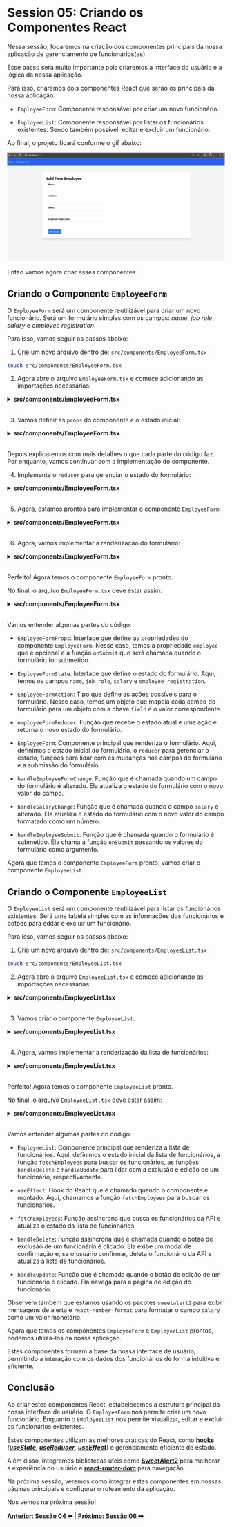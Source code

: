 # Session 05: Criando os Componentes React

Nessa sessão, focaremos na criação dos componentes principais da nossa aplicação de gerenciamento de funcionários(as). 

Esse passo será muito importante pois criaremos a interface do usuário e a lógica da nossa aplicação.

Para isso, criaremos dois componentes React que serão os principais da nossa aplicação: 

- `EmployeeForm`: Componente responsável por criar um novo funcionário.

- `EmployeeList`: Componente responsável por listar os funcionários existentes. Sendo também possível: editar e excluir um funcionário.

Ao final, o projeto ficará conforme o gif abaixo:

![Frontend Project](../images/frontend-project.gif)

Então vamos agora criar esses componentes.

## Criando o Componente `EmployeeForm`

O `EmployeeForm` será um componente reutilizável para criar um novo funcionário. Será um formulário simples com os campos: _name_, _job role_, _salary_ e _employee registration_. 

Para isso, vamos seguir os passos abaixo:

1. Crie um novo arquivo dentro de: `src/components/EmployeeForm.tsx`

```bash
touch src/components/EmployeeForm.tsx
```

2. Agora abre o arquivo `EmployeeForm.tsx` e comece adicionando as importações necessárias:

<details><summary><b>src/components/EmployeeForm.tsx</b></summary>

```tsx
import React, { useReducer } from 'react';
import { Employee } from '../types/employee.interface';
import { NumericFormat, NumericFormatProps } from 'react-number-format';
import { FaPlus, FaEdit } from 'react-icons/fa';
``` 

</details>
<br/>

3. Vamos definir as `props` do componente e o estado inicial:

<details><summary><b>src/components/EmployeeForm.tsx</b></summary>

```tsx
interface EmployeeFormProps {
  employee?: Employee;
  onSubmit: (employee: Omit<Employee, 'id' | 'createdAt' | 'updatedAt'>) => void;
}

type EmployeeFormState = {
  name: string;
  job_role: string;
  salary: string;
  employee_registration: string;
};

type EmployeeFormAction = {
  [K in keyof EmployeeFormState]: { field: K; value: EmployeeFormState[K] };
}[keyof EmployeeFormState];
```

</details>
<br/>

Depois explicaremos com mais detalhes o que cada parte do código faz. Por enquanto, vamos continuar com a implementação do componente.

4. Implemente o `reducer` para gerenciar o estado do formulário:

<details><summary><b>src/components/EmployeeForm.tsx</b></summary>

```tsx
const employeeFormReducer = (
  state: EmployeeFormState,
  action: EmployeeFormAction
): EmployeeFormState => {
  return {
    ...state,
    [action.field]: action.value,
  };
};
```

</details>
<br/>

5. Agora, estamos prontos para implementar o componente `EmployeeForm`:

<details><summary><b>src/components/EmployeeForm.tsx</b></summary>

```tsx
export default function EmployeeForm({ employee, onSubmit }: EmployeeFormProps) {
  const initialEmployeeValues: EmployeeFormState = {
    name: employee?.name || '',
    job_role: employee?.job_role || '',
    salary: employee?.salary?.toString() || '',
    employee_registration: employee?.employee_registration?.toString() || '',
  };

  const [employeeFormValues, dispatch] = useReducer(
    employeeFormReducer,
    initialEmployeeValues
  );

  const { name, job_role, salary, employee_registration } = employeeFormValues;

  function handleEmployeeFormChange(
    event: React.ChangeEvent<HTMLInputElement>
  ) {
    const { name, value } = event.target;
    dispatch({ field: name as keyof EmployeeFormState, value });
  }

  const handleSalaryChange = (values: NumericFormatProps) => {
    const valueString = values.value ? values.value.toString() : '';
    dispatch({ field: 'salary', value: valueString });
  };

  const handleEmployeeSubmit = (event: React.FormEvent) => {
    event.preventDefault();
    onSubmit({
      name,
      job_role,
      salary: parseFloat(salary),
      employee_registration: parseInt(employee_registration, 10),
    });
  };

  // Renderização do formulário omitida
}
```

</details>
<br/>

6. Agora, vamos implementar a renderização do formulário:

<details><summary><b>src/components/EmployeeForm.tsx</b></summary>

```tsx
return (
    <form onSubmit={handleEmployeeSubmit} className='max-w-md'>
      <div className='mb-4'>
        <label htmlFor='name' className='block mb-2 font-bold'>
          Name
        </label>
        <input
          type='text'
          id='name'
          name='name'
          value={name}
          onChange={handleEmployeeFormChange}
          required
          className='w-full px-3 py-2 border rounded'
        />
      </div>
      <div className='mb-4'>
        <label htmlFor='job_role' className='block mb-2 font-bold'>
          Job Role
        </label>
        <input
          type='text'
          id='job_role'
          name='job_role'
          value={job_role}
          onChange={handleEmployeeFormChange}
          required
          className='w-full px-3 py-2 border rounded'
        />
      </div>
      <div className='mb-4'>
        <label htmlFor='salary' className='block mb-2 font-bold'>
          Salary
        </label>
        <NumericFormat
          id='salary'
          name='salary'
          value={salary}
          onValueChange={handleSalaryChange}
          thousandSeparator={true}
          prefix={'$'}
          required
          className='w-full px-3 py-2 border rounded'
        />
      </div>
      <div className='mb-4'>
        <label htmlFor='employee_registration' className='block mb-2 font-bold'>
          Employee Registration
        </label>
        <input
          type='number'
          id='employee_registration'
          name='employee_registration'
          value={employee_registration}
          onChange={handleEmployeeFormChange}
          required
          className='w-full px-3 py-2 border rounded'
        />
      </div>
      <button
        type='submit'
        className='bg-blue-500 text-white px-4 py-2 rounded flex items-center space-x-2'
      >
        {employee ? (
          <>
            <FaEdit />
            <span>Update</span>
          </>
        ) : (
          <>
            <FaPlus />
            <span>Create</span>
          </>
        )}
      </button>
    </form>
  );
```

</details>
<br/>

Perfeito! Agora temos o componente `EmployeeForm` pronto.

No final, o arquivo `EmployeeForm.tsx` deve estar assim:

<details><summary><b>src/components/EmployeeForm.tsx</b></summary>

```tsx
import React, { useReducer } from 'react';
import { Employee } from '../types/employee.interface';

import { NumericFormat, NumericFormatProps } from 'react-number-format';
import { FaPlus, FaEdit } from 'react-icons/fa';

interface EmployeeFormProps {
  employee?: Employee;
  onSubmit: (
    employee: Omit<Employee, 'id' | 'createdAt' | 'updatedAt'>
  ) => void;
}

type EmployeeFormState = {
  name: string;
  job_role: string;
  salary: string;
  employee_registration: string;
};

type EmployeeFormAction = {
  [K in keyof EmployeeFormState]: { field: K; value: EmployeeFormState[K] };
}[keyof EmployeeFormState];

const employeeFormReducer = (
  state: EmployeeFormState,
  action: EmployeeFormAction
): EmployeeFormState => {
  return {
    ...state,
    [action.field]: action.value,
  };
};

export default function EmployeeForm({
  employee,
  onSubmit,
}: EmployeeFormProps) {
  const initialEmployeeValues: EmployeeFormState = {
    name: employee?.name || '',
    job_role: employee?.job_role || '',
    salary: employee?.salary?.toString() || '',
    employee_registration: employee?.employee_registration?.toString() || '',
  };

  const [employeeFormValues, dispatch] = useReducer(
    employeeFormReducer,
    initialEmployeeValues
  );

  const { name, job_role, salary, employee_registration } = employeeFormValues;

  function handleEmployeeFormChange(
    event: React.ChangeEvent<HTMLInputElement>
  ) {
    const { name, value } = event.target;
    dispatch({ field: name as keyof EmployeeFormState, value });
  }

  const handleSalaryChange = (values: NumericFormatProps) => {
    const valueString = values.value ? values.value.toString() : '';
    dispatch({ field: 'salary', value: valueString });
  };

  const handleEmployeeSubmit = (event: React.FormEvent) => {
    event.preventDefault();
    onSubmit({
      name,
      job_role,
      salary: parseFloat(salary),
      employee_registration: parseInt(employee_registration, 10),
    });
  };

  return (
    <form onSubmit={handleEmployeeSubmit} className='max-w-md'>
      <div className='mb-4'>
        <label htmlFor='name' className='block mb-2 font-bold'>
          Name
        </label>
        <input
          type='text'
          id='name'
          name='name'
          value={name}
          onChange={handleEmployeeFormChange}
          required
          className='w-full px-3 py-2 border rounded'
        />
      </div>
      <div className='mb-4'>
        <label htmlFor='job_role' className='block mb-2 font-bold'>
          Job Role
        </label>
        <input
          type='text'
          id='job_role'
          name='job_role'
          value={job_role}
          onChange={handleEmployeeFormChange}
          required
          className='w-full px-3 py-2 border rounded'
        />
      </div>
      <div className='mb-4'>
        <label htmlFor='salary' className='block mb-2 font-bold'>
          Salary
        </label>
        <NumericFormat
          id='salary'
          name='salary'
          value={salary}
          onValueChange={handleSalaryChange}
          thousandSeparator={true}
          prefix={'$'}
          required
          className='w-full px-3 py-2 border rounded'
        />
      </div>
      <div className='mb-4'>
        <label htmlFor='employee_registration' className='block mb-2 font-bold'>
          Employee Registration
        </label>
        <input
          type='number'
          id='employee_registration'
          name='employee_registration'
          value={employee_registration}
          onChange={handleEmployeeFormChange}
          required
          className='w-full px-3 py-2 border rounded'
        />
      </div>
      <button
        type='submit'
        className='bg-blue-500 text-white px-4 py-2 rounded flex items-center space-x-2'
      >
        {employee ? (
          <>
            <FaEdit />
            <span>Update</span>
          </>
        ) : (
          <>
            <FaPlus />
            <span>Create</span>
          </>
        )}
      </button>
    </form>
  );
}
``` 

</details>
<br/>

Vamos entender algumas partes do código:

- `EmployeeFormProps`: Interface que define as propriedades do componente `EmployeeForm`. Nesse caso, temos a propriedade `employee` que é opcional e a função `onSubmit` que será chamada quando o formulário for submetido.
  
- `EmployeeFormState`: Interface que define o estado do formulário. Aqui, temos os campos `name`, `job_role`, `salary` e `employee_registration`.
  
- `EmployeeFormAction`: Tipo que define as ações possíveis para o formulário. Nesse caso, temos um objeto que mapeia cada campo do formulário para um objeto com a chave `field` e o valor correspondente.
  
- `employeeFormReducer`: Função que recebe o estado atual e uma ação e retorna o novo estado do formulário.
  
- `EmployeeForm`: Componente principal que renderiza o formulário. Aqui, definimos o estado inicial do formulário, o `reducer` para gerenciar o estado, funções para lidar com as mudanças nos campos do formulário e a submissão do formulário.
  
- `handleEmployeeFormChange`: Função que é chamada quando um campo do formulário é alterado. Ela atualiza o estado do formulário com o novo valor do campo.
  
- `handleSalaryChange`: Função que é chamada quando o campo `salary` é alterado. Ela atualiza o estado do formulário com o novo valor do campo formatado como um número.
  
- `handleEmployeeSubmit`: Função que é chamada quando o formulário é submetido. Ela chama a função `onSubmit` passando os valores do formulário como argumento.

Agora que temos o componente `EmployeeForm` pronto, vamos criar o componente `EmployeeList`.

## Criando o Componente `EmployeeList`

O `EmployeeList` será um componente reutilizável para listar os funcionários existentes. Será uma tabela simples com as informações dos funcionários e botões para editar e excluir um funcionário.

Para isso, vamos seguir os passos abaixo:

1. Crie um novo arquivo dentro de: `src/components/EmployeeList.tsx`

```bash
touch src/components/EmployeeList.tsx
```

2. Agora abre o arquivo `EmployeeList.tsx` e comece adicionando as importações necessárias:

<details><summary><b>src/components/EmployeeList.tsx</b></summary>

```tsx
import React, { useState, useEffect } from 'react';
import { useNavigate } from 'react-router-dom';
import { Employee } from '../types/employee.interface';
import { deleteEmployee, getEmployees } from '../services/employee.services';
import Swal from 'sweetalert2';
import { NumericFormat } from 'react-number-format';
import { FaEdit, FaTrash } from 'react-icons/fa';
```

</details>
<br/>

3. Vamos criar o componente `EmployeeList`:

<details><summary><b>src/components/EmployeeList.tsx</b></summary>

```tsx
const EmployeeList: React.FC = () => {
  const [employees, setEmployees] = useState<Employee[]>([]);
  const navigate = useNavigate();

  useEffect(() => {
    fetchEmployees();
  }, []);

  const fetchEmployees = async () => {
    try {
      const data = await getEmployees();
      setEmployees(data);
    } catch (error) {
      console.error('Error fetching employees:', error);
      Swal.fire({
        title: 'Error!',
        text: 'There was a problem fetching employees',
        icon: 'error',
        confirmButtonText: 'OK',
      });
    }
  };

  const handleDelete = async (id: string) => {
    const result = await Swal.fire({
      title: 'Are you sure you want to delete this employee?',
      text: 'You will not be able to revert this!',
      icon: 'warning',
      showCancelButton: true,
      confirmButtonColor: '#3085d6',
      cancelButtonColor: '#d33',
      confirmButtonText: 'Yes, delete it!',
      cancelButtonText: 'No, cancel!',
    });

    if (result.isConfirmed) {
      try {
        await deleteEmployee(id);
        Swal.fire({
          title: 'Deleted!',
          text: 'Employee has been deleted.',
          icon: 'success',
        });
        fetchEmployees();
      } catch (error) {
        console.error('Error deleting employee:', error);
        Swal.fire({
          title: 'Error!',
          text: 'There was a problem deleting the employee',
          icon: 'error',
          confirmButtonText: 'OK',
        });
      }
    }
  };

  const handleUpdate = (id: string) => {
    navigate(`/update/${id}`);
  };

  // Renderização da lista de funcionários omitida
};

export default EmployeeList;
```

</details>
<br/>

4. Agora, vamos implementar a renderização da lista de funcionários:

<details><summary><b>src/components/EmployeeList.tsx</b></summary>

```tsx
return (
    <div className='container mx-auto mt-8'>
      <table className='min-w-full bg-white border border-gray-300 shadow-lg'>
        <thead>
          <tr>
            <th className='py-2 px-4 border-b text-center'>Name</th>
            <th className='py-2 px-4 border-b text-center'>Job Role</th>
            <th className='py-2 px-4 border-b text-center'>Salary</th>
            <th className='py-2 px-4 border-b text-center'>Registration</th>
            <th className='py-2 px-4 border-b text-center'>Actions</th>
          </tr>
        </thead>
        <tbody>
          {employees.map((employee) => (
            <tr key={employee.id}>
              <td className='py-2 px-4 border-b text-center'>
                {employee.name}
              </td>
              <td className='py-2 px-4 border-b text-center'>
                {employee.job_role}
              </td>
              <td className='py-2 px-4 border-b text-center'>
                <NumericFormat
                  value={employee.salary}
                  displayType={'text'}
                  thousandSeparator={true}
                  prefix={'$'}
                />
              </td>
              <td className='py-2 px-4 border-b text-center'>
                {employee.employee_registration}
              </td>
              <td className='py-2 px-4 border-b text-center flex justify-center items-center'>
                <button
                  onClick={() => handleUpdate(employee.id)}
                  className='bg-blue-500 text-white px-2 py-1 rounded flex items-center justify-center'
                >
                  <FaEdit />
                </button>
                <button
                  onClick={() => handleDelete(employee.id)}
                  className='bg-red-500 text-white px-2 py-1 rounded flex items-center justify-center ml-2'
                >
                  <FaTrash />
                </button>
              </td>
            </tr>
          ))}
        </tbody>
      </table>
    </div>
  );
```

</details>
<br/>

Perfeito! Agora temos o componente `EmployeeList` pronto.

No final, o arquivo `EmployeeList.tsx` deve estar assim:

<details><summary><b>src/components/EmployeeList.tsx</b></summary>

```tsx
import React, { useState, useEffect } from 'react';
import { useNavigate } from 'react-router-dom';
import { Employee } from '../types/employee.interface';
import { deleteEmployee, getEmployees } from '../services/employee.services';

import Swal from 'sweetalert2';
import { NumericFormat } from 'react-number-format';
import { FaEdit, FaTrash } from 'react-icons/fa';

const EmployeeList: React.FC = () => {
  const [employees, setEmployees] = useState<Employee[]>([]);
  const navigate = useNavigate();

  useEffect(() => {
    fetchEmployees();
  }, []);

  const fetchEmployees = async () => {
    try {
      const data = await getEmployees();
      setEmployees(data);
    } catch (error) {
      console.error('Error fetching employees:', error);
      Swal.fire({
        title: 'Error!',
        text: 'There was a problem fetching employees',
        icon: 'error',
        confirmButtonText: 'OK',
      });
    }
  };

  const handleDelete = async (id: string) => {
    const result = await Swal.fire({
      title: 'Are you sure you want to delete this employee?',
      text: 'You will not be able to revert this!',
      icon: 'warning',
      showCancelButton: true,
      confirmButtonColor: '#3085d6',
      cancelButtonColor: '#d33',
      confirmButtonText: 'Yes, delete it!',
      cancelButtonText: 'No, cancel!',
    });

    if (result.isConfirmed) {
      try {
        await deleteEmployee(id);
        Swal.fire({
          title: 'Deleted!',
          text: 'Employee has been deleted.',
          icon: 'success',
        });
        fetchEmployees();
      } catch (error: unknown) {
        const err = error as Error;
        console.error(`Failed to delete employee: ${err.message}`);
        Swal.fire({
          title: 'Error!',
          text: 'There was a problem deleting the employee',
          icon: 'error',
          confirmButtonText: 'OK',
        });
      }
    } else if (result.dismiss === Swal.DismissReason.cancel) {
      Swal.fire({
        title: 'Cancelled',
        text: 'Employee deletion has been cancelled',
        icon: 'error',
      });
    }
  };

  const handleUpdate = (id: string) => {
    navigate(`/update/${id}`);
  };

  return (
    <div className='container mx-auto mt-8'>
      <table className='min-w-full bg-white border border-gray-300 shadow-lg'>
        <thead>
          <tr>
            <th className='py-2 px-4 border-b text-center'>Name</th>
            <th className='py-2 px-4 border-b text-center'>Job Role</th>
            <th className='py-2 px-4 border-b text-center'>Salary</th>
            <th className='py-2 px-4 border-b text-center'>Registration</th>
            <th className='py-2 px-4 border-b text-center'>Actions</th>
          </tr>
        </thead>
        <tbody>
          {employees.map((employee) => (
            <tr key={employee.id}>
              <td className='py-2 px-4 border-b text-center'>
                {employee.name}
              </td>
              <td className='py-2 px-4 border-b text-center'>
                {employee.job_role}
              </td>
              <td className='py-2 px-4 border-b text-center'>
                <NumericFormat
                  value={employee.salary}
                  displayType={'text'}
                  thousandSeparator={true}
                  prefix={'$'}
                />
              </td>
              <td className='py-2 px-4 border-b text-center'>
                {employee.employee_registration}
              </td>
              <td className='py-2 px-4 border-b text-center flex justify-center items-center'>
                <button
                  onClick={() => handleUpdate(employee.id)}
                  className='bg-blue-500 text-white px-2 py-1 rounded flex items-center justify-center'
                >
                  <FaEdit />
                </button>
                <button
                  onClick={() => handleDelete(employee.id)}
                  className='bg-red-500 text-white px-2 py-1 rounded flex items-center justify-center ml-2'
                >
                  <FaTrash />
                </button>
              </td>
            </tr>
          ))}
        </tbody>
      </table>
    </div>
  );
};

export default EmployeeList;
``` 

</details>
<br/>

Vamos entender algumas partes do código:

- `EmployeeList`: Componente principal que renderiza a lista de funcionários. Aqui, definimos o estado inicial da lista de funcionários, a função `fetchEmployees` para buscar os funcionários, as funções `handleDelete` e `handleUpdate` para lidar com a exclusão e edição de um funcionário, respectivamente.
  
- `useEffect`: Hook do React que é chamado quando o componente é montado. Aqui, chamamos a função `fetchEmployees` para buscar os funcionários.
  
- `fetchEmployees`: Função assíncrona que busca os funcionários da API e atualiza o estado da lista de funcionários.
  
- `handleDelete`: Função assíncrona que é chamada quando o botão de exclusão de um funcionário é clicado. Ela exibe um modal de confirmação e, se o usuário confirmar, deleta o funcionário da API e atualiza a lista de funcionários.
  
- `handleUpdate`: Função que é chamada quando o botão de edição de um funcionário é clicado. Ela navega para a página de edição do funcionário.

Observem também que estamos usando os pacotes `sweetalert2` para exibir mensagens de alerta e `react-number-format` para formatar o campo `salary` como um valor monetário.

Agora que temos os componentes `EmployeeForm` e `EmployeeList` prontos, podemos utilizá-los na nossa aplicação.

Estes componentes formam a base da nossa interface de usuário, permitindo a interação com os dados dos funcionários de forma intuitiva e eficiente.

## Conclusão

Ao criar estes componentes React, estabelecemos a estrutura principal da nossa interface de usuário. O `EmployeeForm` nos permite criar um novo funcionário. Enquanto o `EmployeeList` nos permite visualizar, editar e excluir os funcionários existentes. 

Estes componentes utilizam as melhores práticas do React, como **[hooks](https://react.dev/reference/react/hooks)** _(**[useState](https://react.dev/reference/react/useState)**, **[useReducer](https://react.dev/reference/react/useReducer)**, **[useEffect](https://react.dev/reference/react/useEffect)**)_ e gerenciamento eficiente de estado. 

Além disso, integramos bibliotecas úteis como **[SweetAlert2](https://sweetalert2.github.io/)** para melhorar a experiência do usuário e **[react-router-dom](https://www.npmjs.com/package/react-router-dom)** para navegação.

Na próxima sessão, veremos como integrar estes componentes em nossas páginas principais e configurar o roteamento da aplicação.

Nos vemos na próxima sessão!

**[Anterior: Sessão 04 ⬅️](04-session.md)** | **[Próximo: Sessão 06 ➡️](06-session.md)**

